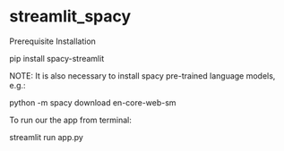 # streamlit_spacy
Prerequisite Installation

pip install spacy-streamlit

NOTE: It is also necessary to install spacy pre-trained language models, e.g.:

python -m spacy download en-core-web-sm 

To run our the app from terminal:

streamlit run app.py
